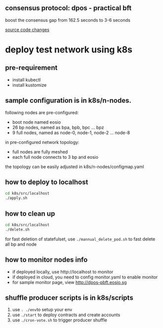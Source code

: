 
## consensus protocol: dpos - practical bft

boost the consensus gap from 162.5 seconds to 3-6 seconds

[source code changes](https://github.com/eosiosg/eos/compare/v1.4.4...eosiosg:feature/dpos-pbft)


# deploy test network using k8s

## pre-requirement
- install kubectl
- install kustomize

## sample configuration is in k8s/n-nodes.

following nodes are pre-configured:
- boot node named eosio
- 26 bp nodes, named as bpa, bpb, bpc ... bpz
- 9 full nodes, named as node-0, node-1, node-2 ... node-8

in pre-configured network topology:
- full nodes are fully meshed
- each full node connects to 3 bp and eosio

the topology can be easily adjusted in k8s/n-nodes/configmap.yaml

## how to deploy to localhost
```bash
cd k8s/src/localhost
./apply.sh
```
## how to clean up
```bash
cd k8s/src/localhost
./delete.sh
```
for fast deletion of statefulset, use ```./mannual_delete_pod.sh``` to fast delete all bp and node

## how to monitor nodes info
- if deployed locally, use http://localhost to monitor
- if deployed in cloud, you need to config monitor.yaml to enable monitor
- for sample monitor page, view http://dpos-pbft.eosio.sg

## shuffle producer scripts is in k8s/scripts

1. use ```. ./env```to setup your env
2. use ```./start``` to deploy contracts and create accounts
3. use ```./cron-vote.sh``` to trigger producer shuffle
